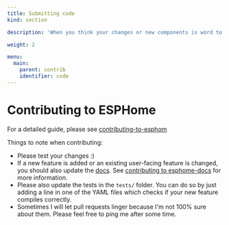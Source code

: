 ```yaml
---
title: Submitting code
kind: section

description: 'When you think your changes or new components is word to share with the rest of the community then you can create an **Pull Request**. We handle a strickt rule about how the submitted code needs to be. In the following pagess we explain what we expect the code needs to look like. '

weight: 2

menu:
  main:
    parent: contrib
    identifier: code
---
```


# Contributing to ESPHome

For a detailed guide, please see [contributing-to-esphom](https://esphome.io/guides/contributing.html#contributing-to-esphome)

Things to note when contributing:

-   Please test your changes :)
-   If a new feature is added or an existing user-facing feature is changed, you should also
    update the [docs](https://github.com/esphome/esphome-docs). See [contributing to esphome-docs](https://esphome.io/guides/contributing.html#contributing-to-esphomedocs)
    for more information.
-   Please also update the tests in the `tests/` folder. You can do so by just adding a line in one of the YAML files
    which checks if your new feature compiles correctly.
-   Sometimes I will let pull requests linger because I'm not 100% sure about them. Please feel free to ping
    me after some time.
